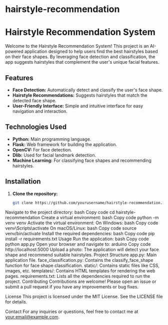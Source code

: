 # hairstyle-recommendation
# Hairstyle Recommendation System

Welcome to the Hairstyle Recommendation System! This project is an AI-powered application designed to help users find the best hairstyles based on their face shapes. By leveraging face detection and classification, the app suggests hairstyles that complement the user's unique facial features.

## Features

- **Face Detection:** Automatically detect and classify the user's face shape.
- **Hairstyle Recommendations:** Suggests hairstyles that match the detected face shape.
- **User-Friendly Interface:** Simple and intuitive interface for easy navigation and interaction.

## Technologies Used

- **Python:** Main programming language.
- **Flask:** Web framework for building the application.
- **OpenCV:** For face detection.
- **Dlib:** Used for facial landmark detection.
- **Machine Learning:** For classifying face shapes and recommending hairstyles.

## Installation

1. **Clone the repository:**
   ```bash
   git clone https://github.com/yourusername/hairstyle-recommendation.git
Navigate to the project directory:
bash
Copy code
cd hairstyle-recommendation
Create a virtual environment:
bash
Copy code
python -m venv venv
Activate the virtual environment:
On Windows:
bash
Copy code
venv\Scripts\activate
On macOS/Linux:
bash
Copy code
source venv/bin/activate
Install the required dependencies:
bash
Copy code
pip install -r requirements.txt
Usage
Run the application:
bash
Copy code
python app.py
Open your browser and navigate to:
arduino
Copy code
http://localhost:5000
Upload a photo:
The application will detect your face shape and recommend suitable hairstyles.
Project Structure
app.py: Main application file.
face_classification.py: Contains the classify_face_shape function for face shape classification.
static/: Contains static files like CSS, images, etc.
templates/: Contains HTML templates for rendering the web pages.
requirements.txt: Lists all the dependencies required to run the project.
Contributing
Contributions are welcome! Please open an issue or submit a pull request if you have any improvements or bug fixes.

License
This project is licensed under the MIT License. See the LICENSE file for details.

Contact
For any inquiries or questions, feel free to contact me at your.email@example.com.

